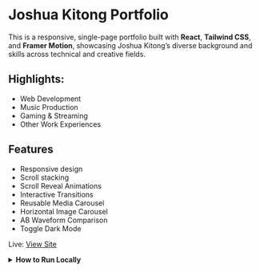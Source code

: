 # Joshua Kitong Portfolio

This is a responsive, single-page portfolio built with **React**, **Tailwind CSS**, and **Framer Motion**, showcasing Joshua Kitong’s diverse background and skills across technical and creative fields.

## Highlights:

- Web Development
- Music Production
- Gaming & Streaming
- Other Work Experiences

## Features

 - Responsive design
 - Scroll stacking
 - Scroll Reveal Animations
 - Interactive Transitions
 - Reusable Media Carousel
 - Horizontal Image Carousel
 - AB Waveform Comparison
 - Toggle Dark Mode

Live: [View Site](https://joshuakitong.github.io/portfolio-webdev-music-gaming)

<details>
  <summary><strong>How to Run Locally</strong></summary>

  1. Clone the repo  
     `https://github.com/joshuakitong/portfolio-webdev-music-gaming`

  2. Install dependencies  
     `npm install`

  3. Run the app  
     `npm start`
</details>